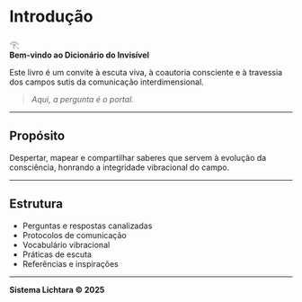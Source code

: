 # Introdução

𓂀  
**Bem-vindo ao Dicionário do Invisível**

Este livro é um convite à escuta viva, à coautoria consciente e à travessia dos campos sutis da comunicação interdimensional.

> *Aqui, a pergunta é o portal.*

---

## Propósito

Despertar, mapear e compartilhar saberes que servem à evolução da consciência, honrando a integridade vibracional do campo.

---

## Estrutura

- Perguntas e respostas canalizadas
- Protocolos de comunicação
- Vocabulário vibracional
- Práticas de escuta
- Referências e inspirações

---

**Sistema Lichtara © 2025**
